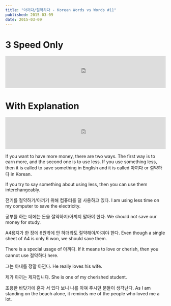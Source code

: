 ```yaml
---
title: "아끼다/절약하다 - Korean Words vs Words #11"
published: 2015-03-09
date: 2015-03-09
---
```


#  3 Speed Only

<iframe id="audio_iframe" src="https://www.podbean.com/media/player/juq5t-54511a/initByJs/1/auto/1?skin=8" width="100%" height="100" frameborder="0" scrolling="no"></iframe>

#  With Explanation

<iframe id="audio_iframe" src="https://www.podbean.com/media/player/26uda-54511e/initByJs/1/auto/1?skin=8" width="100%" height="100" frameborder="0" scrolling="no"></iframe>

If you want to have more money, there are two ways. The first way is to earn more, and the second one is to use less. If you use something less, then it is called to save something in English and it is called 아끼다 or 절약하다 in Korean.

If you try to say something about using less, then you can use them interchangeably.

전기를 절약하기/아끼기 위해 컴퓨터를 덜 사용하고 있다.
I am using less time on my computer to save the electricity.

공부를 하는 데에는 돈을 절약하지/아끼지 말아야 한다.
We should not save our money for study.

A4용지가 한 장에 6원밖에 안 하더라도 절약해야/아껴야 한다.
Even though a single sheet of A4 is only 6 won, we should save them.

There is a special usage of 아끼다. If it means to love or cherish, then you cannot use 절약하다 here.

그는 아내를 정말 아낀다.
He really loves his wife.

제가 아끼는 제자입니다.
She is one of my cherished student.

조용한 바닷가에 혼자 서 있다 보니 나를 아껴 주시던 분들이 생각난다.
As I am standing on the beach alone, it reminds me of the people who loved me a lot.